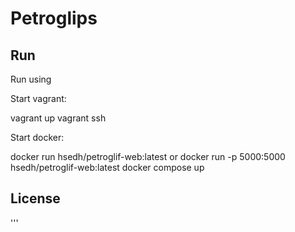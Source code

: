 # Petroglips



## Run

Run using 

Start vagrant:

vagrant up
vagrant ssh

Start docker:

docker run hsedh/petroglif-web:latest or docker run -p 5000:5000 hsedh/petroglif-web:latest
docker compose up 

## License

'''